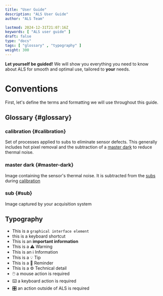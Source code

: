 ```yaml
---
title: "User Guide"
description: "ALS User Guide"
author: "ALS Team"

lastmod: 2024-12-31T21:07:16Z
keywords: [ "ALS user guide" ]
draft: false
type: "docs"
tags: [ "glossary" , "typography" ]
weight: 300
---
```


**Let yourself be guided!** We will show you everything you need to know about ALS for smooth and optimal use, tailored
to **your** needs.

# Conventions

First, let's define the terms and formatting we will use throughout this guide.

## Glossary {#glossary}

### calibration {#calibration}

Set of processes applied to subs to eliminate sensor defects. This generally includes hot pixel removal and the
subtraction of a [master dark](#master-dark) to reduce thermal noise.

### master dark {#master-dark}

Image containing the sensor's thermal noise. It is subtracted from the [subs](#sub) during [calibration](#calibration)

### sub {#sub}

Image captured by your acquisition system

## Typography

- This is a `graphical interface element`
- this is a <span class="als-ks">keyboard shortcut</span>
- This is an **important information**
- This is a ⚠️ Warning
- This is an ℹ️ Information
- This is a 💡 Tip
- This is a 🧠 Reminder
- This is a ⚙️ Technical detail
- 🖱️ a mouse action is required
- ⌨️ a keyboard action is required
- 🎛️ an action outside of ALS is required

